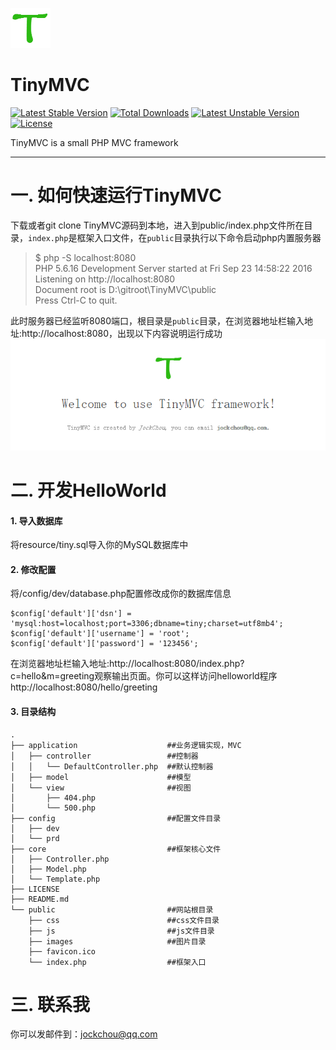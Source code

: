 ![logo](./resource/logo.png)

# TinyMVC
[![Latest Stable Version](https://poser.pugx.org/jockchou/tinymvc/v/stable)](https://packagist.org/packages/jockchou/tinymvc)
[![Total Downloads](https://poser.pugx.org/jockchou/tinymvc/downloads)](https://packagist.org/packages/jockchou/tinymvc)
[![Latest Unstable Version](https://poser.pugx.org/jockchou/tinymvc/v/unstable)](https://packagist.org/packages/jockchou/tinymvc)
[![License](https://poser.pugx.org/jockchou/tinymvc/license)](https://packagist.org/packages/jockchou/tinymvc)

TinyMVC is a small PHP MVC framework

----------

# 一. 如何快速运行TinyMVC

下载或者git clone TinyMVC源码到本地，进入到public/index.php文件所在目录，`index.php`是框架入口文件，在`public`目录执行以下命令启动php内置服务器


> $ php -S localhost:8080  
> PHP 5.6.16 Development Server started at Fri Sep 23 14:58:22 2016  
> Listening on http://localhost:8080  
> Document root is D:\gitroot\TinyMVC\public  
> Press Ctrl-C to quit.  

此时服务器已经监听8080端口，根目录是`public`目录，在浏览器地址栏输入地址:http://localhost:8080，出现以下内容说明运行成功
![logo](./resource/TinyMVC.png)
# 二. 开发HelloWorld

#### 1. 导入数据库
将resource/tiny.sql导入你的MySQL数据库中

#### 2. 修改配置
将/config/dev/database.php配置修改成你的数据库信息

```
$config['default']['dsn'] = 'mysql:host=localhost;port=3306;dbname=tiny;charset=utf8mb4';
$config['default']['username'] = 'root';
$config['default']['password'] = '123456';
```

在浏览器地址栏输入地址:http://localhost:8080/index.php?c=hello&m=greeting观察输出页面。你可以这样访问helloworld程序http://localhost:8080/hello/greeting

#### 3. 目录结构

```
.
├── application                    ##业务逻辑实现，MVC
│   ├── controller                 ##控制器
│   │   └── DefaultController.php  ##默认控制器
│   ├── model                      ##模型
│   └── view                       ##视图
│       ├── 404.php
│       └── 500.php
├── config                         ##配置文件目录
│   ├── dev
│   └── prd
├── core                           ##框架核心文件
│   ├── Controller.php
│   ├── Model.php
│   └── Template.php
├── LICENSE
├── README.md
└── public                         ##网站根目录
    ├── css                        ##css文件目录
    ├── js                         ##js文件目录
    ├── images                     ##图片目录
	├── favicon.ico 
    └── index.php                  ##框架入口
```

# 三. 联系我 ##
你可以发邮件到：jockchou@qq.com